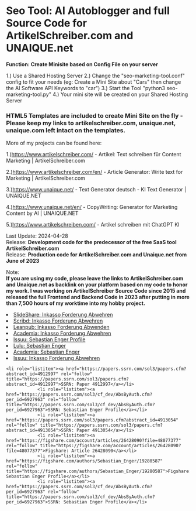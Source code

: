 <h1>Seo Tool: AI Autoblogger and full Source Code for ArtikelSchreiber.com and UNAIQUE.net</h1>

<b>Function: Create Minisite based on Config File on your server</b>

1.) Use a Shared Hosting Server
2.) Change the "seo-marketing-tool.conf" config to fit your needs (eg: Create a Mini Site about "Cars" then change the AI Software API Keywords to "car")
3.) Start the Tool "python3 seo-marketing-tool.py"
4.) Your mini site will be created on your Shared Hosting Server

<h3>HTML5 Templates are included to create Mini Site on the fly - Please keep my links to artikelschreiber.com, unaique.net, unaique.com left intact on the templates. </h3>

More of my projects can be found here:

1.)https://www.artikelschreiber.com/ - Artikel: Text schreiben für Content Marketing | ArtikelSchreiber.com

2.)https://www.artikelschreiber.com/en/ - Article Generator: Write text for Marketing | ArtikelSchreiber.com

3.)https://www.unaique.net/ - Text Generator deutsch - KI Text Generator | UNAIQUE.NET 

4.)https://www.unaique.net/en/ - CopyWriting: Generator for Marketing Content by AI | UNAIQUE.NET

5.)https://www.artikelschreiben.com/ - Artikel schreiben mit ChatGPT KI


Last Update: 2024-04-28<br />
Release: <b>Development code for the predecessor of the free SaaS tool ArtikelSchreiber.com</b><br />
Release: <b>Production code for ArtikelSchreiber.com and Unaique.net from June of 2023</b><br />

Note:
<br /><b>
If you are using my code, please leave the links to ArtikelSchreiber.com and Unaique.net as backlink on your platform based on my code to honor my work. I was working on ArtikelSchreiber Source Code since 2015 and released the full Frontend and Backend Code in 2023 after putting in more than 7,500 hours of my worktime into my hobby project.</b>

<li role="listitem"><a href="https://de.slideshare.net/slideshow/wie-kann-ich-eine-inkasso-forderung-abwehren-www-unaique-net/270507889" rel="follow" title="SlideShare: Inkasso Forderung Abwehren">SlideShare: Inkasso Forderung Abwehren</a></li>
				<li role="listitem"><a href="https://de.scribd.com/document/753386955/Wie-Kann-Ich-Eine-Inkasso-Forderung-Abwehren-www-unaique-net" rel="follow" title="Scribd: Inkasso Forderung Abwehren">Scribd: Inkasso Forderung Abwehren</a></li>
				<li role="listitem"><a href="https://leanpub.com/wie_kann_ich_eine_inkasso_forderung_abwenden/upload" rel="follow" title="Leanpub: Inkasso Forderung Abwenden">Leanpub: Inkasso Forderung Abwenden</a></li>
				<li role="listitem"><a href="https://www.academia.edu/122346756/Wie_kann_ich_eine_Inkasso_Forderung_abwehren_www_unaique_net_" rel="follow" title="Academia: Inkasso Forderung Abwehren">Academia: Inkasso Forderung Abwehren</a></li>
				<li role="listitem"><a href="https://issuu.com/sebastianenger" rel="follow" title="https://issuu.com/sebastianenger">Issuu: Sebastian Enger Profile</a></li>
				<li role="listitem"><a href="https://www.lulu.com/spotlight/sebastianenger" rel="follow" title="Lulu: Sebastian Enger">Lulu: Sebastian Enger</a></li>
				<li role="listitem"><a href="https://hs-mittweida.academia.edu/SebastianEnger" rel="follow" title="Academia: Sebastian Enger">Academia: Sebastian Enger</a></li>
				<li role="listitem"><a href="https://issuu.com/sebastianenger/docs/2024-07-24_wie_kann_ich_eine_inkasso_forderung_abw" rel="follow" title="Issuu: Inkasso Forderung Abwehren">Issuu: Inkasso Forderung Abwehren</a></li>

    <li role="listitem"><a href="https://papers.ssrn.com/sol3/papers.cfm?abstract_id=4912997" rel="follow" title="https://papers.ssrn.com/sol3/papers.cfm?abstract_id=4912997">SSRN: Paper 4912997</a></li>
				<li role="listitem"><a href="https://papers.ssrn.com/sol3/cf_dev/AbsByAuth.cfm?per_id=6927963" rel="follow" title="https://papers.ssrn.com/sol3/cf_dev/AbsByAuth.cfm?per_id=6927963">SSRN: Sebastian Enger Profile</a></li>
				<li role="listitem"><a href="https://papers.ssrn.com/sol3/papers.cfm?abstract_id=4913054" rel="follow" title="https://papers.ssrn.com/sol3/papers.cfm?abstract_id=4913054">SSRN: Paper 4913054</a></li>
				<li role="listitem"><a href="https://figshare.com/account/articles/26428090?file=48077377" rel="follow" title="https://figshare.com/account/articles/26428090?file=48077377">Figshare: Article 26428090</a></li>
				<li role="listitem"><a href="https://figshare.com/authors/Sebastian_Enger/19280587" rel="follow" title="https://figshare.com/authors/Sebastian_Enger/19280587">Figshare: Sebastian Enger Profile</a></li>
				<li role="listitem"><a href="https://papers.ssrn.com/sol3/cf_dev/AbsByAuth.cfm?per_id=6927963" rel="follow" title="https://papers.ssrn.com/sol3/cf_dev/AbsByAuth.cfm?per_id=6927963">SSRN: Sebastian Enger Profile</a></li>
    
